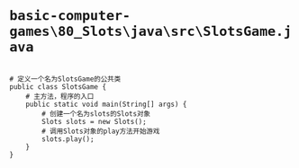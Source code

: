 # `basic-computer-games\80_Slots\java\src\SlotsGame.java`

```

# 定义一个名为SlotsGame的公共类
public class SlotsGame {
    # 主方法，程序的入口
    public static void main(String[] args) {
        # 创建一个名为slots的Slots对象
        Slots slots = new Slots();
        # 调用Slots对象的play方法开始游戏
        slots.play();
    }
}

```
